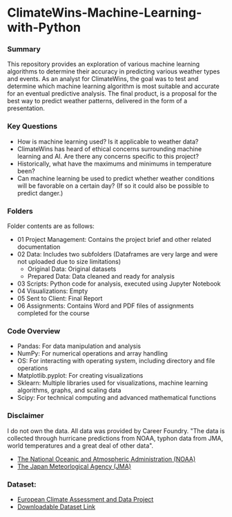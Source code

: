 # ClimateWins-Machine-Learning-with-Python
### Summary
This repository provides an exploration of various machine learning algorithms to determine their accuracy in predicting various weather types and events. As an analyst for ClimateWins, the goal was to test and determine which machine learning algorithm is most suitable and accurate for an eventual predictive analysis. The final product, is a proposal for the best way to predict weather patterns, delivered in the form of a presentation. 
### Key Questions
- How is machine learning used? Is it applicable to weather data?
- ClimateWins has heard of ethical concerns surrounding machine learning and AI. Are there any concerns specific to this project?
- Historically, what have the maximums and minimums in temperature been?
-   Can machine learning be used to predict whether weather conditions will be favorable on a certain day? (If so it could also be possible to predict danger.)
### Folders
Folder contents are as follows:
- 01 Project Management: Contains the project brief and other related documentation
- 02 Data: Includes two subfolders (Dataframes are very large and were not uploaded due to size limitations)
    - Original Data: Original datasets
    - Prepared Data: Data cleaned and ready for analysis
- 03 Scripts: Python code for analysis, executed using Jupyter Notebook
- 04 Visualizations: Empty
- 05 Sent to Client: Final Report
- 06 Assignments: Contains Word and PDF files of assignments completed for the course
### Code Overview
- Pandas: For data manipulation and analysis
- NumPy: For numerical operations and array handling
- OS: For interacting with operating system, including directory and file operations
- Matplotlib.pyplot: For creating visualizations
- Sklearn: Multiple libraries used for visualizations, machine learning algorithms, graphs, and scaling data
- Scipy: For technical computing and advanced mathematical functions
### Disclaimer
I do not own the data. All data was provided by Career Foundry.
"The data is collected through hurricane predictions from NOAA, typhon data from JMA, world temperatures and a great deal of other data".
- [The National Oceanic and Atmospheric Administration (NOAA)](https://www.noaa.gov/)
- [The Japan Meteorlogical Agency (JMA)](https://www.jma.go.jp/jma/indexe.html)
### Dataset:
- [European Climate Assessment and Data Project](https://www.ecad.eu/) 
- [Downloadable Dataset Link](https://s3.amazonaws.com/coach-courses-us/public/courses/da-spec-ml/Scripts/A1/Dataset-weather-prediction-dataset-processed.csv)
